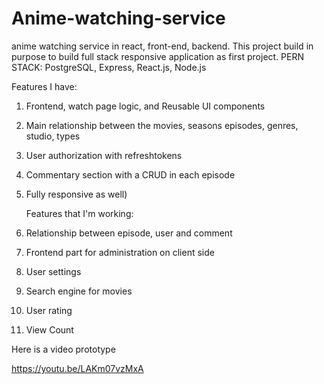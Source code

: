 # Anime-watching-service
anime watching service in react, front-end, backend.
This project build in purpose to build full stack responsive application as first project.
PERN STACK: PostgreSQL, Express, React.js, Node.js

   Features I have:
1. Frontend, watch page logic, and Reusable UI components
2. Main relationship between the movies, seasons episodes, genres, studio, types
3. User authorization with refreshtokens
4. Commentary section with a CRUD in each episode 
5. Fully responsive as well)
   
    Features that I'm working:
1. Relationship between episode, user and comment
2. Frontend part for administration on client side 
3. User settings
4. Search engine for movies
5. User rating
6. View Count


Here is a video prototype 

https://youtu.be/LAKm07vzMxA
